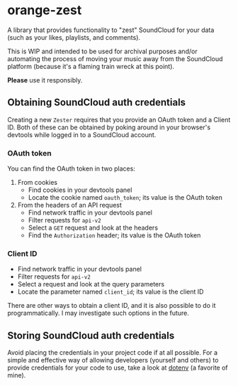 # orange-zest

A library that provides functionality to "zest" SoundCloud for your data (such as your likes, playlists, and comments).

This is WIP and intended to be used for archival purposes and/or automating the process of moving your music away from the SoundCloud platform (because it's a flaming train wreck at this point).

**Please** use it responsibly.

## Obtaining SoundCloud auth credentials

Creating a new `Zester` requires that you provide an OAuth token and a Client ID. Both of these can be obtained by poking around in your browser's devtools while logged in to a SoundCloud account.

### OAuth token

You can find the OAuth token in two places:

1. From cookies
    * Find cookies in your devtools panel
    * Locate the cookie named `oauth_token`; its value is the OAuth token
2. From the headers of an API request
    * Find network traffic in your devtools panel
    * Filter requests for `api-v2`
    * Select a `GET` request and look at the headers
    * Find the `Authorization` header; its value is the OAuth token

### Client ID

* Find network traffic in your devtools panel
* Filter requests for `api-v2`
* Select a request and look at the query parameters
* Locate the parameter named `client_id`; its value is the client ID

There are other ways to obtain a client ID, and it is also possible to do it programmatically. I may investigate such options in the future.

## Storing SoundCloud auth credentials

Avoid placing the credentials in your project code if at all possible. For a simple and effective way of allowing developers (yourself and others) to provide credentials for your code to use, take a look at [dotenv](https://github.com/dotenv-rs/dotenv) (a favorite of mine).
